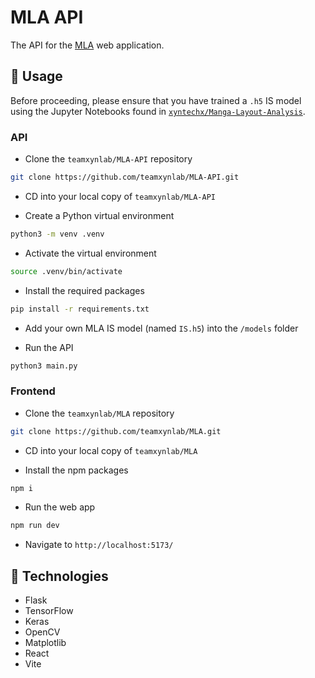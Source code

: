 # MLA API

The API for the [MLA](https://github.com/xyntechx/Manga-Layout-Analysis) web application.

## 🔨 Usage

Before proceeding, please ensure that you have trained a `.h5` IS model using the Jupyter Notebooks found in [`xyntechx/Manga-Layout-Analysis`](https://github.com/xyntechx/Manga-Layout-Analysis).

### API

- Clone the `teamxynlab/MLA-API` repository

```bash
git clone https://github.com/teamxynlab/MLA-API.git
```

- CD into your local copy of `teamxynlab/MLA-API`

- Create a Python virtual environment

```bash
python3 -m venv .venv
```

- Activate the virtual environment

```bash
source .venv/bin/activate
```

- Install the required packages

```bash
pip install -r requirements.txt
```

- Add your own MLA IS model (named `IS.h5`) into the `/models` folder

- Run the API

```bash
python3 main.py
```

### Frontend

- Clone the `teamxynlab/MLA` repository

```bash
git clone https://github.com/teamxynlab/MLA.git
```

- CD into your local copy of `teamxynlab/MLA`

- Install the npm packages

```bash
npm i
```

- Run the web app

```bash
npm run dev
```

- Navigate to `http://localhost:5173/`

## 🤖 Technologies
- Flask
- TensorFlow
- Keras
- OpenCV
- Matplotlib
- React
- Vite
